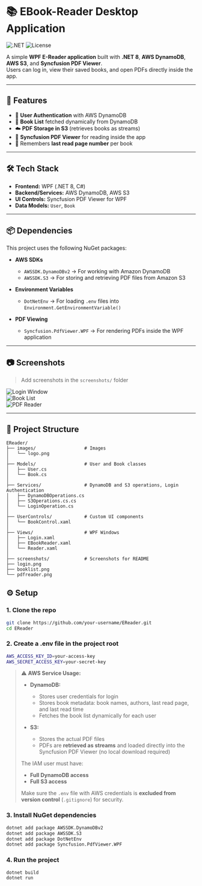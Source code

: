 # 📚 EBook-Reader Desktop Application

![.NET](https://img.shields.io/badge/.NET-8-blue)
![License](https://img.shields.io/badge/license-MIT-green)

A simple **WPF E-Reader application** built with **.NET 8**, **AWS DynamoDB**, **AWS S3**, and **Syncfusion PDF Viewer**.  
Users can log in, view their saved books, and open PDFs directly inside the app.

---

## 🚀 Features

- 🔐 **User Authentication** with AWS DynamoDB  
- 📑 **Book List** fetched dynamically from DynamoDB  
- ☁️ **PDF Storage in S3** (retrieves books as streams)  
- 📖 **Syncfusion PDF Viewer** for reading inside the app  
- 💾 Remembers **last read page number** per book  

---

## 🛠️ Tech Stack

- **Frontend:** WPF (.NET 8, C#)  
- **Backend/Services:** AWS DynamoDB, AWS S3  
- **UI Controls:** Syncfusion PDF Viewer for WPF  
- **Data Models:** `User`, `Book`

---

## 📦 Dependencies

This project uses the following NuGet packages:

- **AWS SDKs**
  - `AWSSDK.DynamoDBv2` → For working with Amazon DynamoDB  
  - `AWSSDK.S3` → For storing and retrieving PDF files from Amazon S3  

- **Environment Variables**
  - `DotNetEnv` → For loading `.env` files into `Environment.GetEnvironmentVariable()`  

- **PDF Viewing**
  - `Syncfusion.PdfViewer.WPF` → For rendering PDFs inside the WPF application  

---

## 📷 Screenshots

> Add screenshots in the `screenshots/` folder

![Login Window](screenshots/login.png)  
![Book List](screenshots/booklist.png)  
![PDF Reader](screenshots/pdfreader.png)  

---

## 📂 Project Structure

```plaintext
EReader/
├── images/                  # Images
│   └── logo.png
│
├── Models/                  # User and Book classes
│   ├── User.cs
│   └── Book.cs
│
├── Services/                # DynamoDB and S3 operations, Login Authentication
│   ├── DynamoDBOperations.cs
│   ├── S3Operations.cs.cs
│   └── LoginOperation.cs
│
├── UserControls/            # Custom UI components
│   └── BookControl.xaml
│
├── Views/                   # WPF Windows
│   ├── Login.xaml
│   ├── EBookReader.xaml
│   └── Reader.xaml
│
├── screenshots/             # Screenshots for README
├── login.png
├── booklist.png
└── pdfreader.png
```

## ⚙️ Setup

### 1. Clone the repo

```sh
git clone https://github.com/your-username/EReader.git
cd EReader
```


### 2. Create a .env file in the project root
```sh
AWS_ACCESS_KEY_ID=your-access-key
AWS_SECRET_ACCESS_KEY=your-secret-key
```
> ⚠️ **AWS Service Usage:**  
> 
> - **DynamoDB:**  
>   - Stores user credentials for login  
>   - Stores book metadata: book names, authors, last read page, and last read time  
>   - Fetches the book list dynamically for each user
> 
> - **S3:**  
>   - Stores the actual PDF files  
>   - PDFs are **retrieved as streams** and loaded directly into the Syncfusion PDF Viewer (no local download required)
> 
> The IAM user must have:
> - **Full DynamoDB access**  
> - **Full S3 access**  
>
> Make sure the `.env` file with AWS credentials is **excluded from version control** (`.gitignore`) for security.



### 3. Install NuGet dependencies
```sh
dotnet add package AWSSDK.DynamoDBv2
dotnet add package AWSSDK.S3
dotnet add package DotNetEnv
dotnet add package Syncfusion.PdfViewer.WPF
```

### 4. Run the project
```sh
dotnet build
dotnet run
```





